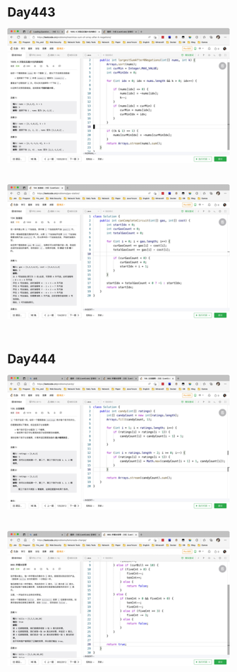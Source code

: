 # Day443

![day443-01](assets/day443-01.png)

&nbsp;

![day443-02](assets/day443-02.png)

&nbsp;

# Day444

![day444-01](assets/day444-01.png)

&nbsp;

![day444-02](assets/day444-02.png)



